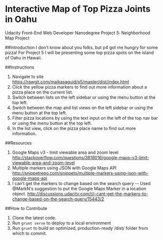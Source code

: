 Interactive Map of Top Pizza Joints in Oahu
===============================

Udacity Front-End Web Developer Nanodegree
Project 5: Neighborhood Map Project

##Introduction
I don't know about you folks, but p4 got me hungry for some pizza! For Project 5 I will be presenting some top pizza spots on the island of Oahu in Hawaii.

##Instructions
1.  Navigate to site https://rawgit.com/maikasaguid/p5/master/dist/index.html
2.  Click the yellow pizza markers to find out more information about a pizza place on the current list.
3.  Switch between lists on the left sidebar or using the menu button at the top left.
4.  Switch between the map and list views on the left sidebar or using the menu button at the top left.
5.  Filter pizza locations by using the text input on the left of the top nav bar or using the menu button at the top left.
6.  In the list view, click on the pizza place name to find out more information.

##Resources
1.  Google Maps v3 - limit viewable area and zoom level
    http://stackoverflow.com/questions/3818016/google-maps-v3-limit-viewable-area-and-zoom-level
2.  Multiple markers using JSON with Google Maps API
    http://snippetrepo.com/snippets/multiple-markers-using-json-with-google-maps-api
3.  I can’t get the markers to change based on the search query -- Used @MarkN's suggestion to put the Google Maps Marker in a location object.
    http://discussions.udacity.com/t/i-cant-get-the-markers-to-change-based-on-the-search-query/15443/2

##How to Contribute
1.  Clone the latest code.
2.  Run `grunt serve` to deploy to a local environment
3.  Run `grunt` to build an optimized, production-ready /dist/ folder from which to commit.
